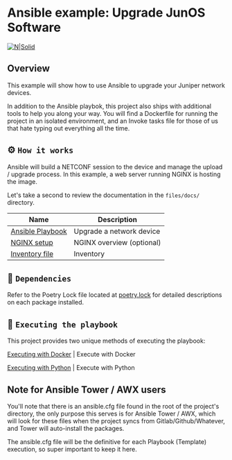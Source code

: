 # Ansible example: Upgrade JunOS Software

[![N|Solid](https://upload.wikimedia.org/wikipedia/commons/3/31/Juniper_Networks_logo.svg)](https://junos-ansible-modules.readthedocs.io/en/stable/)

## Overview

This example will show how to use Ansible to upgrade your Juniper network devices.

In addition to the Ansible playbok, this project also ships with additional tools to help you along your way. You will find a Dockerfile for running the project in an isolated environment, and an Invoke tasks file for those of us that hate typing out everything all the time.

## ⚙️ `How it works`

Ansible will build a NETCONF session to the device and manage the upload / upgrade process. In this example, a web server running NGINX is hosting the image.

Let's take a second to review the documentation in the `files/docs/` directory.

Name | Description
---- | -----------
[Ansible Playbook](files/docs/pb.junos.upgrade.yaml.rst) | Upgrade a network device
[NGINX setup](files/docs/nginx.rst) | NGINX overview (optional)
[Inventory file](files/docs/inventory.rst) | Inventory

## 📝 `Dependencies`

Refer to the Poetry Lock file located at [poetry.lock](poetry.lock) for detailed descriptions on each package installed.

## 🚀 `Executing the playbook`

This project provides two unique methods of executing the playbook:

[Executing with Docker](files/docs/execute_with_docker.rst) | Execute with Docker

[Executing with Python](files/docs/execute_with_python.rst) | Execute with Python

## Note for Ansible Tower / AWX users

You'll note that there is an ansible.cfg file found in the root of the project's directory, the only purpose this serves is for Ansible Tower / AWX, which will look for these files when the project syncs from Gitlab/Github/Whatever, and Tower will auto-install the packages.

The ansible.cfg file will be the definitive for each Playbook (Template) execution, so super important to keep it here.
